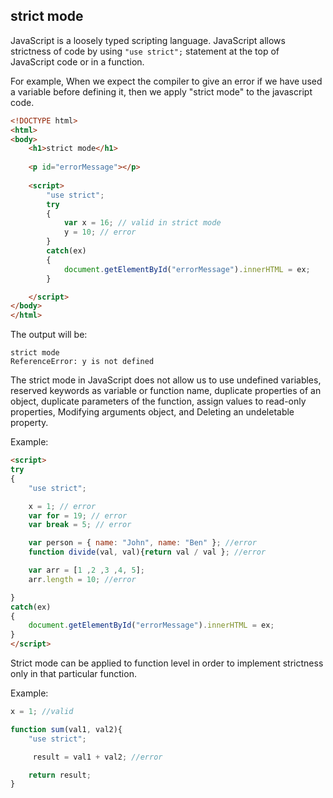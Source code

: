 ## strict mode

JavaScript is a loosely typed scripting language. JavaScript allows strictness of code by using `"use strict";` statement at the top of JavaScript code or in a function.

For example, When we expect the compiler to give an error if we have used a variable before defining it, then we apply "strict mode" to the javascript code.
```html
<!DOCTYPE html>
<html>
<body>
	<h1>strict mode</h1>
	
	<p id="errorMessage"></p>
	
	<script>
		"use strict";
		try
		{
			var x = 16; // valid in strict mode
			y = 10; // error
		}
		catch(ex)
		{
			document.getElementById("errorMessage").innerHTML = ex;
		}

    </script>
</body>
</html>
```

The output will be:
```
strict mode
ReferenceError: y is not defined
```

The strict mode in JavaScript does not allow us to use undefined variables, reserved keywords as variable or function name, duplicate properties of an object, duplicate parameters of the function, assign values to read-only properties, Modifying arguments object, and Deleting an undeletable property.

Example:
```html
<script>
try
{
	"use strict";

	x = 1; // error
	var for = 19; // error
	var break = 5; // error

	var person = { name: "John", name: "Ben" }; //error
	function divide(val, val){return val / val }; //error

	var arr = [1 ,2 ,3 ,4, 5];
	arr.length = 10; //error

}
catch(ex)
{
    document.getElementById("errorMessage").innerHTML = ex;
}
</script>
```

Strict mode can be applied to function level in order to implement strictness only in that particular function.

Example:
```javascript
x = 1; //valid

function sum(val1, val2){
    "use strict";

     result = val1 + val2; //error

    return result;
}
```
